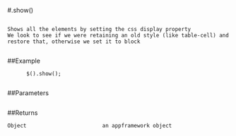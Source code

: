#.show()

```

Shows all the elements by setting the css display property
We look to see if we were retaining an old style (like table-cell) and restore that, otherwise we set it to block
      
```

##Example

```
      $().show();
      
```


##Parameters

```

```

##Returns

```
Object                        an appframework object
```

